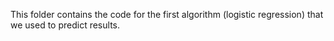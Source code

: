 This folder contains the code for the first algorithm (logistic regression) that we used to predict results.
